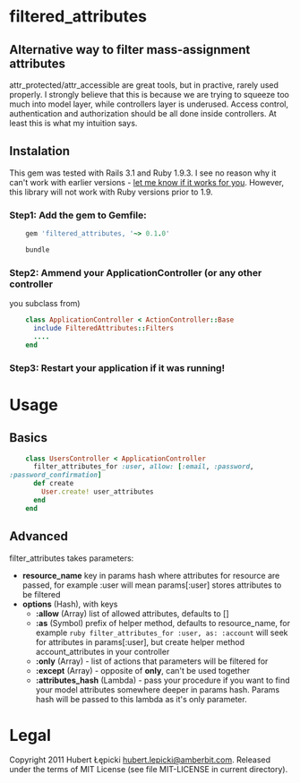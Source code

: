 # filtered\_attributes

## Alternative way to filter mass-assignment attributes

attr_protected/attr_accessible are great tools, but in practive, rarely
used properly. I strongly believe that this is because we are trying to
squeeze too much into model layer, while controllers layer is underused.
Access control, authentication and authorization should be all done
inside controllers. At least this is what my intuition says.

## Instalation

This gem was tested with Rails 3.1 and Ruby 1.9.3. I see no reason why
it can't work with earlier versions - <a
href="mailto:hubert.lepicki@amberbit.com">let me know if it works for
you</a>. However, this library will not work with Ruby versions prior to
1.9.

### Step1: Add the gem to Gemfile:
```ruby
    gem 'filtered_attributes, '~> 0.1.0'
```

```bash
    bundle
```

### Step2: Ammend your ApplicationController (or any other controller
you subclass from)
```ruby
    class ApplicationController < ActionController::Base
      include FilteredAttributes::Filters
      ....
    end
```
### Step3: Restart your application if it was running!

# Usage

## Basics
```ruby
    class UsersController < ApplicationController
      filter_attributes_for :user, allow: [:email, :password,
:password_confirmation]
      def create
        User.create! user_attributes
      end
    end
```

## Advanced

filter\_attributes takes parameters:

- **resource_name** key in params hash where attributes for resource
  are passed, for example :user will mean params[:user] stores
attributes to be filtered
- **options** (Hash), with keys
  - **:allow** (Array) list of allowed attributes, defaults to []
  - **:as** (Symbol) prefix of helper method, defaults to resource_name,
    for example ```ruby filter_attributes_for :user, as: :account```
will seek for attributes in params[:user], but create helper method
account_attributes in your controller
  - **:only** (Array) - list of actions that parameters will be filtered
    for
  - **:except** (Array) - opposite of **only**, can't be used together
  - **:attributes_hash** (Lambda) - pass your procedure if you want to
    find your model attributes somewhere deeper in params hash. Params
hash will be passed to this lambda as it's only parameter.

# Legal
Copyright 2011 Hubert Łępicki <hubert.lepicki@amberbit.com>. Released
under the terms of MIT License (see file MIT-LICENSE in current
directory).
